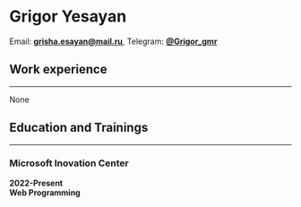 # Grigor Yesayan
Email: **<grisha.esayan@mail.ru>**,  Telegram: **[@Grigor_gmr](https://t.me/Grigor_gmr)**
## Work experience
---
None
## Education and Trainings
---
### Microsoft Inovation Center
**2022-Present  
Web Programming**






